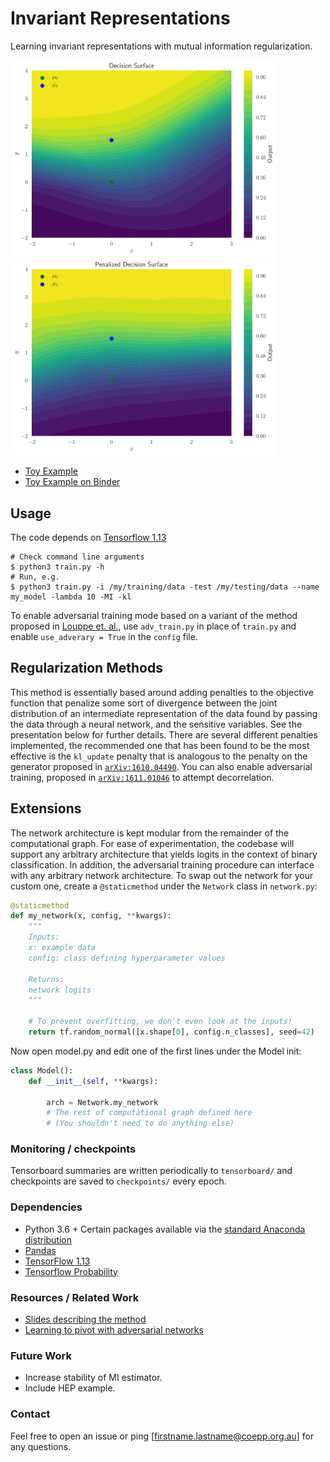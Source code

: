 # Invariant Representations
Learning invariant representations with mutual information regularization.

<img src="show/decision_no_pen.png" width="425"/> <img src="show/decision_with_pen.png" width="425"/> 

* [Toy Example](https://nbviewer.jupyter.org/github/Justin-Tan/invariant_reps/blob/master/notebooks/toy_MI.ipynb)
* [Toy Example on Binder](https://hub.mybinder.org/user/justin-tan-invariant_reps-iqsxl56t/notebooks/notebooks/toy_MI.ipynb)

## Usage
The code depends on [Tensorflow 1.13](https://github.com/tensorflow/tensorflow)
```
# Check command line arguments
$ python3 train.py -h
# Run, e.g.
$ python3 train.py -i /my/training/data -test /my/testing/data --name my_model -lambda 10 -MI -kl
```
To enable adversarial training mode based on a variant of the method proposed in [Louppe et. al.](https://arxiv.org/abs/1611.01046), use `adv_train.py` in place of `train.py` and enable `use_adverary = True` in the `config` file. 

## Regularization Methods
This method is essentially based around adding penalties to the objective function that penalize some sort of divergence between the joint distribution of an intermediate representation of the data found by passing the data through a neural network, and the sensitive variables. See the presentation below for further details. There are several different penalties implemented, the recommended one that has been found to be the most effective is the `kl_update` penalty that is analogous to the penalty on the generator proposed in [`arXiv:1610.04490`](https://arxiv.org/abs/1610.04490). You can also enable adversarial training, proposed in [`arXiv:1611.01046`](https://arxiv.org/abs/1611.01046) to attempt decorrelation.

## Extensions
The network architecture is kept modular from the remainder of the computational graph. For ease of experimentation, the codebase will support any arbitrary architecture that yields logits in the context of binary classification. In addition, the adversarial training procedure can interface with any arbitrary network architecture. To swap out the network for your custom one, create a `@staticmethod` under the `Network` class in `network.py`:

```python
@staticmethod
def my_network(x, config, **kwargs):
    """
    Inputs:
    x: example data
    config: class defining hyperparameter values

    Returns:
    network logits
    """

    # To prevent overfitting, we don't even look at the inputs!
    return tf.random_normal([x.shape[0], config.n_classes], seed=42)
```
Now open model.py and edit one of the first lines under the Model init:
```python
class Model():
    def __init__(self, **kwargs):

        arch = Network.my_network
        # The rest of computational graph defined here
        # (You shouldn't need to do anything else)
```
### Monitoring / checkpoints
Tensorboard summaries are written periodically to `tensorboard/` and checkpoints are saved to `checkpoints/` every epoch.

### Dependencies
* Python 3.6 + Certain packages available via the [standard Anaconda distribution](https://www.anaconda.com/distribution/)
* [Pandas](https://pandas.pydata.org/)
* [TensorFlow 1.13](https://github.com/tensorflow/tensorflow)
* [Tensorflow Probability](https://www.tensorflow.org/probability)

### Resources / Related Work

* [Slides describing the method](https://indico.cern.ch/event/766872/contributions/3357989/)
* [Learning to pivot with adversarial networks](https://arxiv.org/abs/1611.01046)

### Future Work
* Increase stability of MI estimator.
* Include HEP example.

### Contact
Feel free to open an issue or ping [firstname.lastname@coepp.org.au] for any questions.

